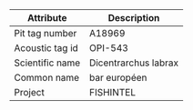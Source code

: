 | Attribute  | Description |
| ------------- | ------------- |
| Pit tag number | A18969 |
| Acoustic tag id | OPI-543 |
| Scientific name | Dicentrarchus labrax |
| Common name | bar européen |
| Project | FISHINTEL |